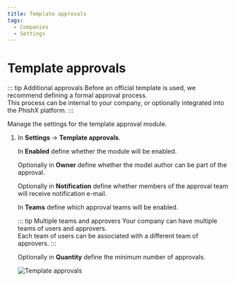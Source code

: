 ```yaml
---
title: Template approvals
tags:
  - Companies
  - Settings
---
```


# Template approvals

::: tip Additional approvals
Before an official template is used, we recommend defining a formal approval process.<br>
This process can be internal to your company, or optionally integrated into the PhishX platform.
:::

Manage the settings for the template approval module.

1. In **Settings** -> **Template approvals**.

   In **Enabled** define whether the module will be enabled.

   Optionally in **Owner** define whether the model author can be part of the approval.

   Optionally in **Notification** define whether members of the approval team will receive notification e-mail.

   In **Teams** define which approval teams will be enabled.

   ::: tip Multiple teams and approvers
   Your company can have multiple teams of users and approvers.<br>
   Each team of users can be associated with a different team of approvers.
   :::

   Optionally in **Quantity** define the minimum number of approvals.

   ![Template approvals](https://cdn.phishx.io/phishx-docs/images/phishx_companies_template_approval_01.webp)
